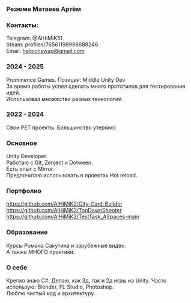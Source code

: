 ### Резюме Матвеев Артём

### Контакты:
Telegram: @AlHiMiK51    
Steam: profiles/76561198998688246  
Email: helpichswag@gmail.com  

### 2024 - 2025
Prominence Games. Позиция: Middle Unity Dev    
За время работы успел сделать много прототипов для тестирования идей.    
Использовал множество разных технологий.

### 2022 - 2024
Свои PET проекты. Большинство утеряно(

### Основное
Unity Developer.  
Работаю с Git, Zenject и Dotween.  
Есть опыт с Mirror.    
Предпочитаю использовать в проектах Hot reload.  

### Портфолио
https://github.com/AlHiMiK2/City-Card-Builder    
https://github.com/AlHiMiK2/TopDownShooter  
https://github.com/AlHiMiK2/TestTask_ASpaces-main  

### Образование 
Курсы Романа Сакутина и зарубежные видео.    
А также МНОГО практики.

### О себе
Крепко знаю C#. Делаю, как 3д, так и 2д игры на Unity. 
Часто использую: Blender, FL Studio, Photoshop.    
Люблю чистый код и архитектуру.
